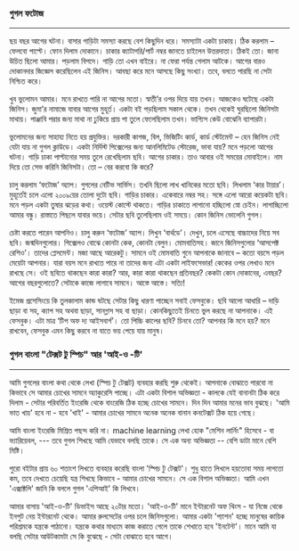 ### গুগল ফটোজ

---

ছয় বছর আগের ঘটনা। বাসার গাড়িটা সমস্যা করছে বেশ কিছুদিন ধরে। সমস্যাটা একটা চাকায়। ঠিক করলাম – ফেলবো পাল্টে। ফোন দিলাম দোকানে। চাকার ক্যাটাগরি/পার্ট নম্বর জানতে চাইলেন উত্তরদাতা। ঠিকই তো। জানা উচিত ছিলো আমার। পড়লাম বিপদে। গাড়ি তো এখন বাইরে। না ফেরা পর্যন্ত গেলাম আটকে। আগের বারও দোকানদার জিজ্ঞেস করেছিলেন এই জিনিস। আবছা করে মনে আসছে কিছু সংখ্যা। তবে, বলতে পারছি না সেটা নিশ্চিত করে।

খুব ভুলোমন আমার। মনে রাখতে পারি না আগের মতো। স্বাতী’র ওপর দিয়ে যায় তখন। আজকেও ঘটেছে একটা জিনিস। জুমা’র নামাজে যাবার আগের মুহূর্ত। একটা বই পড়ছিলাম সকাল থেকে। তখন থেকেই ঘুরছিলো জিনিসটা মাথায়। পাঞ্জাবি পরার জন্য মাথা না ঢুকিয়ে প্রায় পা তুলে ফেলেছিলাম তখন। ভাগ্যিস কেউ বোঝেনি ব্যাপারটা।

ভুলোমনের জন্য সাহায্য নিতে হয় প্রযুক্তির। দরকারী কাগজ, বিল, ভিজিটিং কার্ড, কার্ড স্টেটমেন্ট – হেন জিনিস নেই যেটা যায় না গুগল ক্লাউডে। একটা নির্দিস্ট পিক্সেলের জন্য আনলিমিটেড স্টোরেজ, ভাবা যায়? মনে পড়লো আগের ঘটনা। গাড়ি চাকা পাল্টানোর সময় তুলে রেখেছিলাম ছবি। আগের চাকার। তাও আবার ওই সময়ের মোবাইলে। নাম দিয়ে তো সেভ করিনি জিনিসটা। তো – বের করবো কি করে?

চালু করলাম ‘ফটোজ’ অ্যাপ। গুগলের নেটিভ সার্ভিস। তখনি ছিলো লাখ খানিকের মতো ছবি। লিখলাম ‘কার টায়ার’। মুহূর্তেই চলে এলো ২০০৯য়ের তোলা দুটো ছবি। গাড়ির চাকার। একেবারে নম্বর সহ। সঙ্গে এলো আরো কয়েকটা ছবি। মনে পড়ল একটা তুষার ঝড়ের কথা। ওয়েস্ট কোস্টে থাকতে। গাড়ির চাকাতে লাগানো হচ্ছিলো স্নো চেইন। লাগাচ্ছিলো আমার বন্ধু। রাস্তাতে পিছলে যাবার ভয়ে। সেটার ছবি তুলেছিলাম ওই সময়ে। কোন জিনিস ভোলেনি গুগল।

চেষ্টা করতে পারেন আপনিও। চালু করুন ‘ফটোজ’ অ্যাপ। লিখুন ‘বার্থডে’। দেখুন, চলে এসেছে বাচ্চাদের নিয়ে সব ছবি। জন্মদিনগুলোর। পিক্সেলও বোঝে কোনটা কেক, কোনটা বেলুন। মোমবাতিসহ। জানে জিনিসগুলোর ‘আসপেক্ট রেশিও’। তাদের প্লেসমেন্ট। মজা আছে আরেকটু। সামনে ওই মোমবাতি গুনে আপনাকে জানাবে – কতো বয়সে পড়ল মেয়েটা আপনার। যারা বয়স মনে রাখতে পারে না তাদের জন্য এটা একটা লাইফসেভার! কেকের ওপর লেখাও মনে রাখছে সে। ওই ছবিতে থাকছেন কারা কারা? আর, কারা কারা থাকছেন প্রতিবছর? কেকটা কোন দোকানের, এবছর? আগের বছরগুলোতে? সেটাকে কাজে লাগাবে সামনে। আস্তে আস্তে। সত্যি!

ইমেজ প্রসেসিংয়ে কি তুলকালাম কান্ড ঘটছে সেটার কিছু ধারণা পাচ্ছেন সবাই ফেসবুকে। ছবি আলো আধারি – দাড়ি ছাড়া বা সহ, ক্যাপ সহ অথবা ছাড়া, সানগ্লাস সহ বা ছাড়া। কোনকিছুতেই চিনতে ভুল করছে না আপনাকে। এই ফেসবুক। এটা মাত্র ‘টিপ অফ দ্য আইসবার্গ’। তো পিচ্চি কালের ছবি? চিনবে তো? আপনার কি মনে হয়? মনে রাখবেন, ফেসবুক এমন কিছু করবে না যাতে ভয় পেয়ে যায় মানুষ।

### গুগল বাংলা "টেক্সট টু স্পিচ" আর 'আই-ও -টি'

---

আমি গুগলের বাংলা কথা থেকে লেখা \(স্পিচ টু টেক্সট\) ব্যবহার করছি শুরু থেকেই। আপনাকে বোঝাতে পারবো না কিভাবে সে আমার চোখের সামনে অ্যাকুরেসি পাচ্ছে। এটা একটা বিশাল অভিজ্ঞতা - কালকে যেই বানানটা ঠিক করে দিলাম - সেটার পরিবর্তিত ইংরেজি থেকে বাংরেজি ঠিক হচ্ছে চোখের সামনে। দিন দিন আমার মনের ভাব বুঝছে। 'আমি ভাত খায়' হবে না - হবে 'খাই' - আমার চোখের সামনে অনেক অনেক বানান কনটেক্সট ঠিক হয়ে গেছে।

আমি বাংলা ইংরেজি মিশ্রিত পছন্দ করি না। machine learning লেখা হোক "মেশিন লার্নিং" হিসেবে - বা ভ্যারিয়েবল, --- তবে গুগল শিখছে আমি যেভাবে বলছি তাকে। সে এক অন্য অভিজ্ঞতা -- বেশি ডাটা মানে বেশি মিষ্টি।

পুরো বইটার প্রায় ৬০ শতাংশ লিখতে ব্যবহার করেছি বাংলা 'স্পিচ টু টেক্সট'। শুধু হাতে লিখলে হয়তোবা সময় লাগতো কম, তবে দেখতে চেয়েছি যন্ত্র শিখছে কিভাবে - আমার চোখের সামনে। সে এক বিশাল অভিজ্ঞতা। আমি এখন 'এক্সাক্টলি' জানি কি বললে গুগল 'এপিআই' কি লিখবে। 

আমার বাসায় 'আই-ও-টি' ডিভাইস আছে ২০টার মতো। 'আই-ও-টি' মানে ইন্টারনেট অফ থিংস - যা নিজে থেকে ইনপুট নেয় ইন্টারনেট থেকে। আমার রুলসেটের ওপর চলে জিনিসগুলো। আমার একটা 'প্যাশন' হচ্ছে মানুষের কায়িক পরিশ্রমকে যন্ত্রকে পাঠানো। যন্ত্রকে কথার মাধ্যমে কাজ করাতে গেলে তাকে শেখাতে হবে 'ইনটেন্ট'। মানে আমি যা বলছি সেটার আউটকামটা সে কি বুঝেছে - সেটা বোঝাতে হবে আগে।

